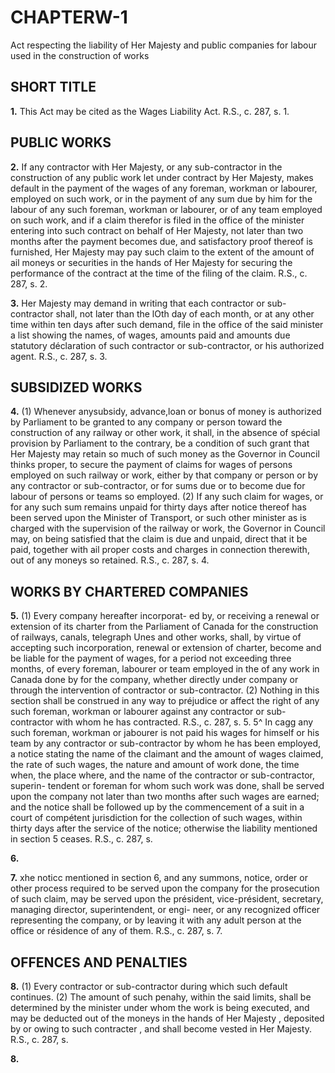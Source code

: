 
# CHAPTERW-1
Act respecting the liability of Her Majesty
and public companies for labour used in
the construction of works

## SHORT TITLE

**1.** This Act may be cited as the Wages
Liability Act. R.S., c. 287, s. 1.

## PUBLIC WORKS

**2.** If any contractor with Her Majesty, or
any sub-contractor in the construction of any
public work let under contract by Her Majesty,
makes default in the payment of the wages
of any foreman, workman or labourer,
employed on such work, or in the payment of
any sum due by him for the labour of any
such foreman, workman or labourer, or of any
team employed on such work, and if a claim
therefor is filed in the office of the minister
entering into such contract on behalf of Her
Majesty, not later than two months after the
payment becomes due, and satisfactory proof
thereof is furnished, Her Majesty may pay
such claim to the extent of the amount of ail
moneys or securities in the hands of Her
Majesty for securing the performance of the
contract at the time of the filing of the claim.
R.S., c. 287, s. 2.

**3.** Her Majesty may demand in writing
that each contractor or sub-contractor shall,
not later than the lOth day of each month, or
at any other time within ten days after
such demand, file in the office of
the said minister a list showing the names,
of wages, amounts paid and amounts due
statutory déclaration of such contractor or
sub-contractor, or his authorized agent. R.S.,
c. 287, s. 3.

## SUBSIDIZED WORKS

**4.** (1) Whenever anysubsidy, advance,loan
or bonus of money is authorized by Parliament
to be granted to any company or person
toward the construction of any railway or
other work, it shall, in the absence of spécial
provision by Parliament to the contrary, be a
condition of such grant that Her Majesty may
retain so much of such money as the Governor
in Council thinks proper, to secure the
payment of claims for wages of persons
employed on such railway or work, either by
that company or person or by any contractor
or sub-contractor, or for sums due or to become
due for labour of persons or teams so
employed.
(2) If any such claim for wages, or for any
such sum remains unpaid for thirty days after
notice thereof has been served upon the
Minister of Transport, or such other minister
as is charged with the supervision of the
railway or work, the Governor in Council
may, on being satisfied that the claim is due
and unpaid, direct that it be paid, together
with ail proper costs and charges in connection
therewith, out of any moneys so retained.
R.S., c. 287, s. 4.

## WORKS BY CHARTERED COMPANIES

**5.** (1) Every company hereafter incorporat-
ed by, or receiving a renewal or extension of
its charter from the Parliament of Canada for
the construction of railways, canals, telegraph
Unes and other works, shall, by virtue of
accepting such incorporation, renewal or
extension of charter, become and be liable for
the payment of wages, for a period not
exceeding three months, of every foreman,
labourer or team employed in the
of any work in Canada done by
for the company, whether directly under
company or through the intervention of
contractor or sub-contractor.
(2) Nothing in this section shall be construed
in any way to préjudice or affect the right of
any such foreman, workman or labourer
against any contractor or sub-contractor with
whom he has contracted. R.S., c. 287, s. 5.
5^ In cagg any such foreman, workman or
jabourer is not paid his wages for himself or
his team by any contractor or sub-contractor
by whom he has been employed, a notice
stating the name of the claimant and the
amount of wages claimed, the rate of such
wages, the nature and amount of work done,
the time when, the place where, and the name
of the contractor or sub-contractor, superin-
tendent or foreman for whom such work was
done, shall be served upon the company not
later than two months after such wages are
earned; and the notice shall be followed up
by the commencement of a suit in a court of
compétent jurisdiction for the collection of
such wages, within thirty days after the
service of the notice; otherwise the liability
mentioned in section 5 ceases. R.S., c. 287, s.

**6.**

**7.** xhe noticc mentioned in section 6, and
any summons, notice, order or other process
required to be served upon the company for
the prosecution of such claim, may be served
upon the président, vice-président, secretary,
managing director, superintendent, or engi-
neer, or any recognized officer representing
the company, or by leaving it with any adult
person at the office or résidence of any of
them. R.S., c. 287, s. 7.

## OFFENCES AND PENALTIES

**8.** (1) Every contractor or sub-contractor
during which such default continues.
(2) The amount of such penahy, within the
said limits, shall be determined by the
minister under whom the work is being
executed, and may be deducted out of the
moneys in the hands of Her Majesty , deposited
by or owing to such contracter , and shall
become vested in Her Majesty. R.S., c. 287, s.

**8.**
